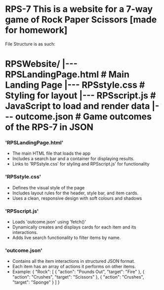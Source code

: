 RPS-7 
This is a website for a 7-way game of Rock Paper Scissors [made for homework]
===

File Structure is as such:

RPSWebsite/
|--- RPSLandingPage.html     # Main Landing Page
|--- RPSstyle.css            # Styling for layout
|--- RPSscript.js            # JavaScript to load and render data
|--- outcome.json            # Game outcomes of the RPS-7 in JSON
===

### 'RPSLandingPage.html'
- The main HTML file that loads the app
- Includes a search bar and a container for displaying results.
- Links to 'RPSstyle.css' for styling and RPSscript.js' for functionality

### 'RPSstyle.css'
- Defines the visual style of the page
- Includes layout rules for the header, style bar, and item cards.
- Uses a clean, responsive design with soft colours and shadows

### 'RPSscript.js'
- Loads 'outcome.json' using 'fetch()'
- Dynamically creates and displays cards for each item and its interactions.
- Adds live search functionality to filter items by name.

### 'outcome.json'
- Contains all the item interactions in structured JSON format.
- Each item has an array of actions it performs on other items.
- Example:
{
    "Rock": [
        { "action": "Pounds Out", "target": "Fire" },
        { "action": "Crushes", "target": "Scissors" },
        { "action": "Crushes", "target": "Sponge" }
    ]
}
